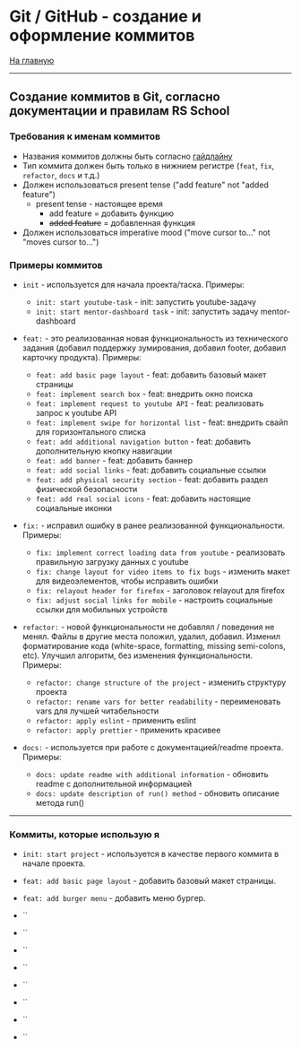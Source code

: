# Git / GitHub - создание и оформление коммитов #
[На главную](../../README.md)
___

## Создание коммитов в Git, согласно документации и правилам RS School ##

### Требования к именам коммитов ###
- Названия коммитов должны быть согласно [гайдлайну](https://www.conventionalcommits.org/en/v1.0.0/)
- Тип коммита должен быть только в нижнием регистре (`feat`, `fix`, `refactor`, `docs` и т.д.)
- Должен использоваться present tense ("add feature" not "added feature")
    - present tense - настоящее время
        - add feature = добавить функцию
        - ~~added feature~~ = добавленная функция
- Должен использоваться imperative mood ("move cursor to..." not "moves cursor to...")

### Примеры коммитов ###
 - `init` - используется для начала проекта/таска. 
 Примеры: 
    - `init: start youtube-task` - init: запустить youtube-задачу
    - `init: start mentor-dashboard task` - init: запустить задачу mentor-dashboard

 - `feat:` - это реализованная новая функциональность из технического задания (добавил поддержку зумирования, добавил footer, добавил карточку продукта). 
 Примеры:
    - `feat: add basic page layout` - feat: добавить базовый макет страницы
    - `feat: implement search box` - feat: внедрить окно поиска
    - `feat: implement request to youtube API` - feat: реализовать запрос к youtube API
    - `feat: implement swipe for horizontal list` - feat: внедрить свайп для горизонтального списка
    - `feat: add additional navigation button` - feat: добавить дополнительную кнопку навигации
    - `feat: add banner` - feat: добавить баннер
    - `feat: add social links` - feat: добавить социальные ссылки
    - `feat: add physical security section` - feat: добавить раздел физической безопасности
    - `feat: add real social icons` - feat: добавить настоящие социальные иконки

- `fix:` - исправил ошибку в ранее реализованной функциональности. Примеры:
    - `fix: implement correct loading data from youtube` - реализовать правильную загрузку данных с youtube
    - `fix: change layout for video items to fix bugs` - изменить макет для видеоэлементов, чтобы исправить ошибки
    - `fix: relayout header for firefox` - заголовок relayout для firefox
    - `fix: adjust social links for mobile` - настроить социальные ссылки для мобильных устройств


- `refactor:` - новой функциональности не добавлял / поведения не менял. Файлы в другие места положил, удалил, добавил. Изменил форматирование кода (white-space, formatting, missing semi-colons, etc). Улучшил алгоритм, без изменения функциональности. 
Примеры:
    - `refactor: change structure of the project` - изменить структуру проекта
    - `refactor: rename vars for better readability` - переименовать vars для лучшей читабельности
    - `refactor: apply eslint` - применить eslint
    - `refactor: apply prettier` - применить красивее

- `docs:` - используется при работе с документацией/readme проекта. 
Примеры:
    - `docs: update readme with additional information` - обновить readme с дополнительной информацией
    - `docs: update description of run() method` - обновить описание метода run()
___

### Коммиты, которые использую я ###

- `init: start project` - используется в качестве первого коммита в начале проекта.
- `feat: add basic page layout` - добавить базовый макет страницы.
- `feat: add burger menu` - добавить меню бургер.
- ``
- ``
- ``
- ``
- ``
- ``
- ``

- ``